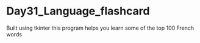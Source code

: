 # Day31_Language_flashcard
Built using tkinter this program helps you learn some of the top 100 French words
